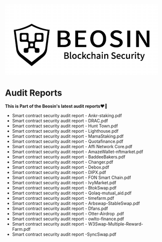 ![alt](https://github.com/BeosinBlockchainSecurity/Web3-Knowledge-Base/blob/main/Black.png)
# Audit Reports

**This is Part of the Beosin's latest audit reports:heart_on_fire:**

- Smart contract security audit report - Ankr-staking.pdf
- Smart contract security audit report - DRAC.pdf
- Smart contract security audit report - Hunt Town.pdf
- Smart contract security audit report - Lighthouse.pdf
- Smart contract security audit report - MamaStaking.pdf
- Smart contract security audit report - Quotafinance.pdf
- Smart contract security audit report - Affi Network Core.pdf
- Smart contract security audit report - AmazeWallet-nftmarket.pdf
- Smart contract security audit report - BaddeeBakers.pdf
- Smart contract security audit report - Changer.pdf
- Smart contract security audit report - Debox.pdf
- Smart contract security audit report - DIPX.pdf
- Smart contract security audit report - FON Smart Chain.pdf
- Smart contract security audit report - IvyMarket.pdf
- Smart contract security audit report - BtokSwap.pdf
- Smart contract security audit report - Qolaq-mutual_aid.pdf
- Smart contract security audit report - timefarm.pdf
- Smart contract security audit report - Arbswap-StableSwap.pdf
- Smart contract security audit report - Dfans.pdf
- Smart contract security audit report - Otter-Airdrop .pdf
- Smart contract security audit report - owlto-finance.pdf
- Smart contract security audit report - W3Swap-Multiple-Reward-Farm.pdf
- Smart contract security audit report -SyncSwap.pdf


